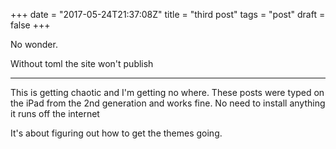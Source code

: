 +++
date = "2017-05-24T21:37:08Z"
title = "third post"
tags = "post"
draft = false
+++
No wonder. 

Without toml the site won't publish

---

This is getting chaotic and I'm getting no where. These posts were typed on the iPad from the 2nd generation and works fine. No need to install anything  it runs off the internet  

It's about figuring out how to get the themes going.
